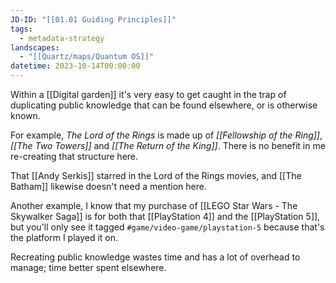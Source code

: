 ```yaml
---
JD-ID: "[[01.01 Guiding Principles]]"
tags:
  - metadata-strategy
landscapes:
  - "[[Quartz/maps/Quantum OS]]"
datetime: 2023-10-14T00:00:00
---
```

Within a [[Digital garden]] it's very easy to get caught in the trap of duplicating public knowledge that can be found elsewhere, or is otherwise known.

For example, *The Lord of the Rings* is made up of *[[Fellowship of the Ring]]*, *[[The Two Towers]]* and *[[The Return of the King]]*. There is no benefit in me re-creating that structure here.

That [[Andy Serkis]] starred in the Lord of the Rings movies, and [[The Batham]] likewise doesn't need a mention here.

Another example, I know that my purchase of [[LEGO Star Wars - The Skywalker Saga]] is for both that [[PlayStation 4]] and the [[PlayStation 5]], but you'll only see it tagged `#game/video-game/playstation-5` because that's the platform I played it on.

Recreating public knowledge wastes time and has a lot of overhead to manage; time better spent elsewhere.